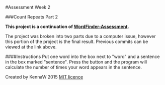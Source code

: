 #Assessment Week 2

###Count Repeats Part 2

**This project is a continuation of [WordFinder-Assessment](https://github.com/KennaW/wordfinder-assessment).**

The project was broken into two parts due to a computer issue, however this portion of the project is the final result. Previous commits can be viewed at the link above.

####Instructions
Put one word into the box next to "word" and a sentence in the box marked "sentence". Press the button and the program will calculate the number of times your word appears in the sentence.

Created by KennaW 2015
[MIT licence](http://opensource.org/licenses/MIT)

